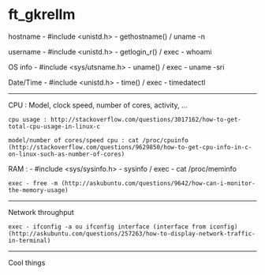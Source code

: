 # ft_gkrellm
hostname - #include <unistd.h> - gethostname() / uname -n

username - #include <unistd.h> - getlogin_r() / exec - whoami

OS info - #include <sys/utsname.h> - uname() / exec - uname -sri

Date/Time - #include <unistd.h> - time() / exec - timedatectl

----------

CPU : Model, clock speed, number of cores, activity, ...

	cpu usage : http://stackoverflow.com/questions/3017162/how-to-get-total-cpu-usage-in-linux-c
	
	model/number of cores/speed cpu : cat /proc/cpuinfo (http://stackoverflow.com/questions/9629850/how-to-get-cpu-info-in-c-on-linux-such-as-number-of-cores)
	
RAM : - #include <sys/sysinfo.h> - sysinfo / exec - cat /proc/meminfo

	exec - free -m (http://askubuntu.com/questions/9642/how-can-i-monitor-the-memory-usage)
	
----------

Network throughput

	exec - ifconfig -a ou ifconfig interface (interface from iconfig) (http://askubuntu.com/questions/257263/how-to-display-network-traffic-in-terminal)
	
----------

Cool things
